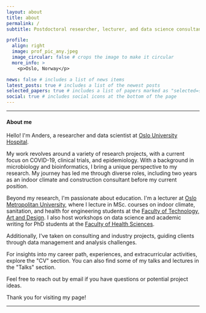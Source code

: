 ```yaml
---
layout: about
title: about
permalink: /
subtitle: Postdoctoral researcher, lecturer, and data science consultant

profile:
  align: right
  image: prof_pic_any.jpeg
  image_circular: false # crops the image to make it circular
  more_info: >
    <p>Oslo, Norway</p>

news: false # includes a list of news items
latest_posts: true # includes a list of the newest posts
selected_papers: true # includes a list of papers marked as "selected={true}"
social: true # includes social icons at the bottom of the page
---
```


---

#### **About me**

Hello! I'm Anders, a researcher and data scientist at [Oslo University Hospital](https://www.ous-research.no/home/dahl/Group+members/22071).

My work revolves around a variety of research projects, with a current focus on COVID-19, clinical trials, and epidemiology. With a background in microbiology and bioinformatics, I bring a unique perspective to my research. My journey has led me through diverse roles, including two years as an indoor climate and construction consultant before my current position.

Beyond my research, I'm passionate about education. I'm a lecturer at [Oslo Metropolitan University](https://www.oslomet.no/en), where I lecture in MSc. courses on indoor climate, sanitation, and health for engineering students at the [Faculty of Technology, Art and Design](https://www.oslomet.no/en/about/tkd). I also host workshops on data science and academic writing for PhD students at the [Faculty of Health Sciences](https://www.oslomet.no/en/about/hv).

Additionally, I've taken on consulting and industry projects, guiding clients through data management and analysis challenges.

For insights into my career path, experiences, and extracurricular activities, explore the "CV" section. You can also find some of my talks and lectures in the "Talks" section.

Feel free to reach out by email if you have questions or potential project ideas.

Thank you for visiting my page!

---
